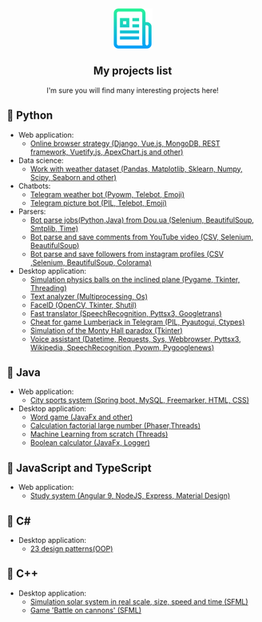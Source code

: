 <br />
<p align="center">
  <a href="https://github.com/Aarrtteemm123/PROJECTS-LIST">
    <img src="logo.png" alt="Logo" width="80" height="80">
  </a>

  <h2 align="center">My projects list</h2>

  <p align="center">
    I'm sure you will find many interesting projects here!
    <br />
  </p>
</p>
<h2>&#x1F537; Python</h2>

- Web application:
  - [Online browser strategy (Django, Vue.js, MongoDB, REST framework, Vuetify.js, ApexChart.js and other)](https://github.com/Aarrtteemm123/strategy-game-server)
- Data science:
  - [Work with weather dataset (Pandas, Matplotlib, Sklearn, Numpy, Scipy, Seaborn and other)](https://github.com/Aarrtteemm123/dataset-weather)
- Chatbots:
  - [Telegram weather bot (Pyowm, Telebot, Emoji)](https://github.com/Aarrtteemm123/TelegramBots)
  - [Telegram picture bot (PIL, Telebot, Emoji)](https://github.com/Aarrtteemm123/TelegramBots/tree/pictureBot)
- Parsers:
  - [Bot parse jobs(Python,Java) from Dou.ua (Selenium, BeautifulSoup, Smtplib, Time)](https://github.com/Aarrtteemm123/Parsers)
  - [Bot parse and save comments from YouTube video (CSV, Selenium, BeautifulSoup)](https://github.com/Aarrtteemm123/Parsers/tree/YT-com-parser)
  - [Bot parse and save followers from instagram profiles (CSV ,Selenium, BeautifulSoup, Colorama)](https://github.com/Aarrtteemm123/Parsers/tree/InstaSub)
- Desktop application:
  - [Simulation physics balls on the inclined plane (Pygame, Tkinter, Threading)](https://github.com/Aarrtteemm123/Balls)
  - [Text analyzer (Multiprocessing, Os)](https://github.com/Aarrtteemm123/text-analyzer)
  - [FaceID (OpenCV, Tkinter, Shutil)](https://github.com/Aarrtteemm123/FaceID)
  - [Fast translator (SpeechRecognition, Pyttsx3, Googletrans)](https://github.com/Aarrtteemm123/fast-translator)
  - [Cheat for game Lumberjack in Telegram (PIL, Pyautogui, Ctypes)](https://github.com/Aarrtteemm123/LumberjackBot)
  - [Simulation of the Monty Hall paradox (Tkinter)](https://github.com/Aarrtteemm123/Monty-Hall)
  - [Voice assistant (Datetime, Requests, Sys, Webbrowser, Pyttsx3, Wikipedia, SpeechRecognition ,Pyowm, Pygooglenews)](https://github.com/illumlg/voice-assistant)

<h2>&#x1F537; Java</h2>

- Web application:
  - [City sports system (Spring boot, MySQL, Freemarker, HTML, CSS)](https://github.com/Aarrtteemm123/website-spring)
- Desktop application:
  - [Word game (JavaFx and other)](https://github.com/Aarrtteemm123/game-find-words)
  - [Calculation factorial large number (Phaser,Threads)](https://github.com/Aarrtteemm123/Factorial)
  - [Machine Learning from scratch (Threads)](https://github.com/Aarrtteemm123/ML)
  - [Boolean calculator (JavaFx, Logger)](https://github.com/Aarrtteemm123/boolean-calculator)
  
<h2>&#x1F537; JavaScript and TypeScript</h2>

- Web application:
  - [Study system (Angular 9, NodeJS, Express, Material Design)](https://github.com/Aarrtteemm123/study-system-client)
  
 <h2>&#x1F537; C#</h2>

- Desktop application:
  - [23 design patterns(OOP)](https://github.com/Aarrtteemm123/design-patterns)
  
<h2>&#x1F537; C++</h2>

- Desktop application:
  - [Simulation solar system in real scale, size, speed and time (SFML)](https://github.com/Aarrtteemm123/solar-system)
  - [Game 'Battle on cannons' (SFML)](https://github.com/Aarrtteemm123/game-battle-on-cannons)
